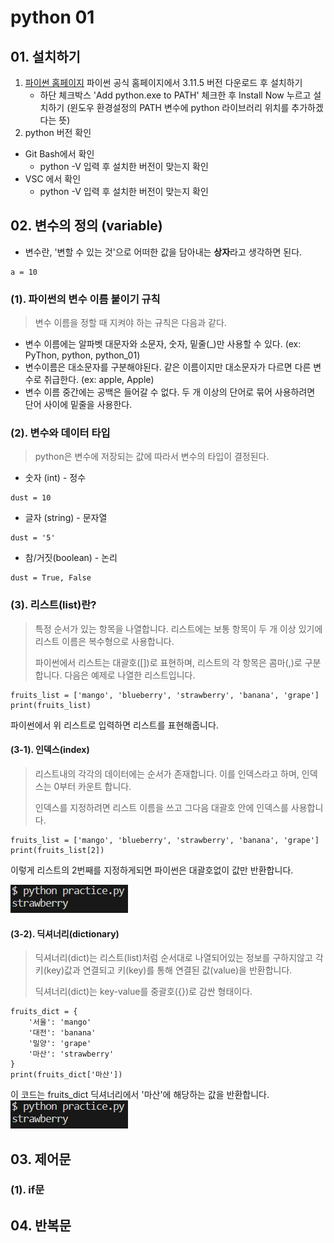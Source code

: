 # python 01

## 01. 설치하기
1. [파이썬 홈페이지](https://www.python.org/downloads/) 파이썬 공식 홈페이지에서 3.11.5 버전 다운로드 후 설치하기
    - 하단 체크박스 'Add python.exe to PATH' 체크한 후 Install Now 누르고 설치하기
    (윈도우 환경설정의 PATH 변수에 python 라이브러리 위치를 추가하겠다는 뜻)
2. python 버전 확인
- Git Bash에서 확인
    - python -V 입력 후 설치한 버전이 맞는지 확인
- VSC 에서 확인
    - python -V 입력 후 설치한 버전이 맞는지 확인

## 02. 변수의 정의 (variable)
- 변수란, '변할 수 있는 것'으로 어떠한 값을 담아내는 **상자**라고 생각하면 된다.
```
a = 10
```
### (1). 파이썬의 변수 이름 붙이기 규칙
> 변수 이름을 정할 때 지켜야 하는 규칙은 다음과 같다.
- 변수 이름에는 알파벳 대문자와 소문자, 숫자, 밑줄(_)만 사용할 수 있다. (ex: PyThon, python, python_01)
- 변수이름은 대소문자를 구분해야된다. 같은 이름이지만 대소문자가 다르면 다른 변수로 취급한다. (ex: apple, Apple)
- 변수 이름 중간에는 공백은 들어갈 수 없다. 두 개 이상의 단어로 묶어 사용하려면 단어 사이에 밑줄을 사용한다.


### (2). 변수와 데이터 타입
> python은 변수에 저장되는 값에 따라서 변수의 타입이 결정된다.

- 숫자 (int) - 정수
```
dust = 10
```

- 글자 (string) - 문자열
```
dust = '5'
```

- 참/거짓(boolean) - 논리
```
dust = True, False
```


### (3). 리스트(list)란?
> 특정 순서가 있는 항목을 나열합니다. 리스트에는 보통 항목이 두 개 이상 있기에 리스트 이름은 복수형으로 사용합니다.
>
> 파이썬에서 리스트는 대괄호([])로 표현하며, 리스트의 각 항목은 콤마(,)로 구분합니다. 다음은 예제로 나열한 리스트입니다.

```
fruits_list = ['mango', 'blueberry', 'strawberry', 'banana', 'grape']
print(fruits_list)
```
파이썬에서 위 리스트로 입력하면 리스트를 표현해줍니다.

#### (3-1). 인덱스(index)
> 리스트내의 각각의 데이터에는 순서가 존재합니다. 이를 인덱스라고 하며, 인덱스는 0부터 카운트 합니다.
>
> 인덱스를 지정하려면 리스트 이름을 쓰고 그다음 대괄호 안에 인덱스를 사용합니다.
```
fruits_list = ['mango', 'blueberry', 'strawberry', 'banana', 'grape']
print(fruits_list[2])
```
이렇게 리스트의 2번째를 지정하게되면 파이썬은 대괄호없이 값만 반환합니다.

![strawberry](./assets_1/starwberry.png)

#### (3-2). 딕셔너리(dictionary)
> 딕셔너리(dict)는 리스트(list)처럼 순서대로 나열되어있는 정보를 구하지않고 각 키(key)값과 연결되고 키(key)를 통해 연결된 값(value)을 반환합니다.
>
> 딕셔너리(dict)는 key-value를 중괄호({})로 감싼 형태이다.

```
fruits_dict = {
    '서울': 'mango'
    '대전': 'banana'
    '밀양': 'grape'
    '마산': 'strawberry'
}
print(fruits_dict['마산'])
```
이 코드는 fruits_dict 딕셔너리에서 '마산'에 해당하는 값을 반환합니다.
![strawberry](./assets_1/starwberry.png)

## 03. 제어문

### (1). if문 


## 04. 반복문